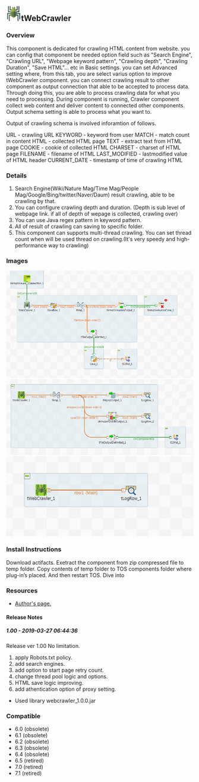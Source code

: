 ## <img src='./logo.jpg' width='40' height='40'>tWebCrawler

### Overview
This component is dedicated for crawling HTML content from website.
you can config that component be needed option field such as "Search Engine", "Crawling URL", "Webpage keyword pattern", "Crawling depth", "Crawling Duration", "Save HTML"... etc in Basic settings.
you can set Advanced setting where, from this tab, you are select varius option to improve tWebCrawler component.
you can connect crawling result to other component as output connection that able to be accepted to process data. Through doing this, you are able to process crawling data for what you need to processing.
During component is running, Crawler component collect web content and deliver content to connected other components.
Output schema setting is able to process what you want to.


Output of crawling schema is involved inforamtion of follows.

URL - crawling URL
KEYWORD - keyword from user
MATCH - match count in content
HTML - collected HTML page
TEXT - extract text from HTML page
COOKIE - cookie of collected HTML
CHARSET - charset of HTML page
FILENAME - filename of HTML
LAST_MODIFIED - lastmodified value of HTML header
CURRENT_DATE - timestamp of time of crawling HTML


### Details
1. Search Engine(Wiki/Nature Mag/Time Mag/People Mag/Google/Bing/twitter/Naver/Daum) result crawling, able to be crawling by that.
2. You can configure crawling depth and duration. (Depth is sub level of webpage link. if all of depth of wepage is collected, crawling over)
3. You can use Java regex pattern in keyword pattern.
4. All of result of crawling can saving to specific folder.
5. This component can supports multi-thread crawling. You can set thread count when will be used thread on crawling.(It's very speedy and high-performance way to crawling)
### Images
<a href='./screenshots/v_1.00__3.jpg'><img src='./screenshots/v_1.00__3.jpg' ></a>
<a href='./screenshots/v_1.00__2.jpg'><img src='./screenshots/v_1.00__2.jpg' ></a>
<a href='./screenshots/v_1.00__1.jpg'><img src='./screenshots/v_1.00__1.jpg' ></a>


### Install Instructions
Download actifacts. 
Exetract the component from zip compressed file to temp folder. 
Copy contents of temp folder to TOS components folder where plug-in’s placed. 
And then restart TOS.
Dive into

### Resources
 * <a href=http://www.chaostocosmos.org/>Author's page.</a>

#### Release Notes

##### 1.00 - 2019-03-27 06:44:36
Release ver 1.00 
No limitation.

1. apply Robots.txt policy.
2. add search engines.
2. add option to start page retry count.
3. change thread pool logic and options.
4. HTML save logic improving.
5. add athentication option of proxy setting.

* Used library
webcrawler_1.0.0.jar
### Compatible
 -  6.0 (obsolete)
 -   6.1 (obsolete)
 -   6.2 (obsolete)
 -   6.3 (obsolete)
 -   6.4 (obsolete)
 -  6.5 (retired)
 -  7.0 (retired)
 -  7.1 (retired)